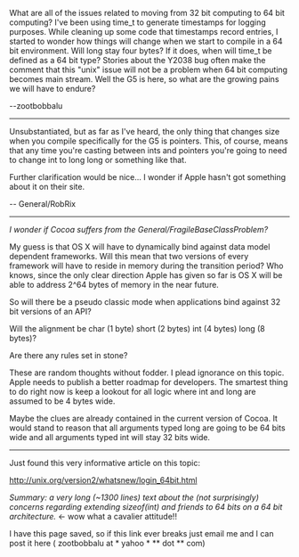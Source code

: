 

What are all of the issues related to moving from 32 bit computing to 64 bit computing? I've been using time_t to generate timestamps for logging purposes. While cleaning up some code that timestamps record entries, I started to wonder how things will change when we start to compile in a 64 bit environment. Will     long stay four bytes? If it does, when will time_t be defined as a 64 bit type? Stories about the Y2038 bug often make the comment that this "unix" issue will not be a problem when 64 bit computing becomes main stream. Well the G5 is here, so what are the growing pains we will have to endure? 

--zootbobbalu

----

Unsubstantiated, but as far as I've heard, the only thing that changes size when you compile specifically for the G5 is pointers. This, of course, means that any time you're casting between ints and pointers you're going to need to change int to long long or something like that.

Further clarification would be nice... I wonder if Apple hasn't got something about it on their site.

-- General/RobRix

----

*I wonder if Cocoa suffers from the General/FragileBaseClassProblem?*

My guess is that OS X will have to dynamically bind against data model dependent frameworks. Will this mean that two versions of every framework will have to reside in memory during the transition period? Who knows, since the only clear direction Apple has given so far is OS X will be able to address 2^64 bytes of memory in the near future.

So will there be a pseudo classic mode when applications bind against 32 bit versions of an API? 

Will the alignment be     char (1 byte)     short (2 bytes)     int (4 bytes)     long (8 bytes)?

Are there any rules set in stone?

These are random thoughts without fodder. I plead ignorance on this topic. Apple needs to publish a better roadmap for developers. The smartest thing to do right now is keep a lookout for all logic where     int and     long are assumed to be 4 bytes wide. 

Maybe the clues are already contained in the current version of Cocoa. It would stand to reason that all arguments typed     long are going to be 64 bits wide and all arguments typed     int will stay 32 bits wide. 


----

Just found this very informative article on this topic:

http://unix.org/version2/whatsnew/login_64bit.html

*Summary: a very long (~1300 lines) text about the (not surprisingly) concerns regarding extending sizeof(int) and friends to 64 bits on a 64 bit architecture.* <- wow what a cavalier attitude!!

I have this page saved, so if this link ever breaks just email me and I can post it here (    zootbobbalu at * yahoo * ** dot ** com)